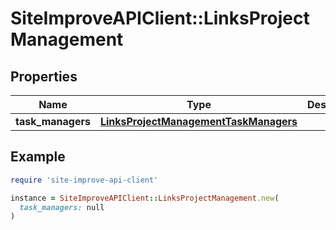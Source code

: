 # SiteImproveAPIClient::LinksProjectManagement

## Properties

| Name | Type | Description | Notes |
| ---- | ---- | ----------- | ----- |
| **task_managers** | [**LinksProjectManagementTaskManagers**](LinksProjectManagementTaskManagers.md) |  | [optional] |

## Example

```ruby
require 'site-improve-api-client'

instance = SiteImproveAPIClient::LinksProjectManagement.new(
  task_managers: null
)
```

